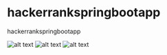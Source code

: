 # hackerrankspringbootapp
hackerrankspringbootapp


![alt text](https://raw.githubusercontent.com/imdadareeph/hackerrankspringbootapp/main/screenshot/1insert.png "preview1")
![alt text](https://raw.githubusercontent.com/imdadareeph/hackerrankspringbootapp/main/screenshot/8pagination.png "preview2")
![alt text](https://raw.githubusercontent.com/imdadareeph/hackerrankspringbootapp/main/screenshot/7itemstatus.png "preview3")
